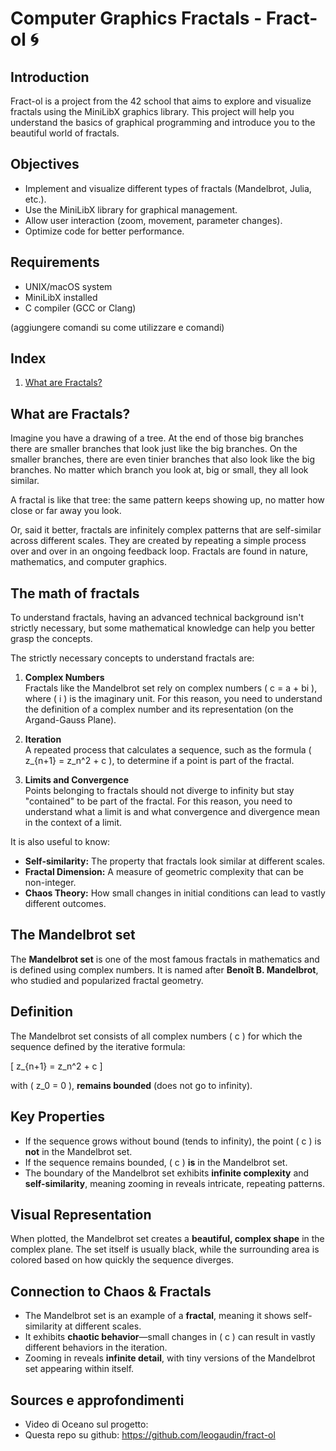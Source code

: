 # Computer Graphics Fractals - Fract-ol 🌀

## Introduction
Fract-ol is a project from the 42 school that aims to explore and visualize fractals using the MiniLibX graphics library. This project will help you understand the basics of graphical programming and introduce you to the beautiful world of fractals.

## Objectives
- Implement and visualize different types of fractals (Mandelbrot, Julia, etc.).
- Use the MiniLibX library for graphical management.
- Allow user interaction (zoom, movement, parameter changes).
- Optimize code for better performance.

## Requirements
- UNIX/macOS system
- MiniLibX installed
- C compiler (GCC or Clang)

(aggiungere comandi su come utilizzare e comandi)

## Index
1) [What are Fractals?](#what-are-fractals)

## What are Fractals?
Imagine you have a drawing of a tree. At the end of those big branches there are smaller branches that look just like the big branches. On the smaller branches, there are even tinier branches that also look like the big branches. No matter which branch you look at, big or small, they all look similar.

A fractal is like that tree: the same pattern keeps showing up, no matter how close or far away you look.

Or, said it better, fractals are infinitely complex patterns that are self-similar across different scales. They are created by repeating a simple process over and over in an ongoing feedback loop. Fractals are found in nature, mathematics, and computer graphics.

## The math of fractals

To understand fractals, having an advanced technical background isn't strictly necessary, but some mathematical knowledge can help you better grasp the concepts. 

The strictly necessary concepts to understand fractals are:

1. **Complex Numbers**  
   Fractals like the Mandelbrot set rely on complex numbers \( c = a + bi \), where \( i \) is the imaginary unit. For this reason, you need to understand the definition of a complex number and its representation (on the Argand-Gauss Plane).

2. **Iteration**  
   A repeated process that calculates a sequence, such as the formula \( z_{n+1} = z_n^2 + c \), to determine if a point is part of the fractal.

4. **Limits and Convergence**  
   Points belonging to fractals should not diverge to infinity but stay "contained" to be part of the fractal. For this reason, you need to understand what a limit is and what convergence and divergence mean in the context of a limit.

 It is also useful to know:
  - **Self-similarity:** The property that fractals look similar at different scales.
  - **Fractal Dimension:** A measure of geometric complexity that can be non-integer.
  - **Chaos Theory:** How small changes in initial conditions can lead to vastly different outcomes.

## The Mandelbrot set

The **Mandelbrot set** is one of the most famous fractals in mathematics and is defined using complex numbers. It is named after **Benoît B. Mandelbrot**, who studied and popularized fractal geometry.

## **Definition**
The Mandelbrot set consists of all complex numbers \( c \) for which the sequence defined by the iterative formula:

\[
z_{n+1} = z_n^2 + c
\]

with \( z_0 = 0 \), **remains bounded** (does not go to infinity).

## **Key Properties**
- If the sequence grows without bound (tends to infinity), the point \( c \) is **not** in the Mandelbrot set.
- If the sequence remains bounded, \( c \) **is** in the Mandelbrot set.
- The boundary of the Mandelbrot set exhibits **infinite complexity** and **self-similarity**, meaning zooming in reveals intricate, repeating patterns.

## **Visual Representation**
When plotted, the Mandelbrot set creates a **beautiful, complex shape** in the complex plane. The set itself is usually black, while the surrounding area is colored based on how quickly the sequence diverges.

## **Connection to Chaos & Fractals**
- The Mandelbrot set is an example of a **fractal**, meaning it shows self-similarity at different scales.
- It exhibits **chaotic behavior**—small changes in \( c \) can result in vastly different behaviors in the iteration.
- Zooming in reveals **infinite detail**, with tiny versions of the Mandelbrot set appearing within itself.


## Sources e approfondimenti

- Video di Oceano sul progetto: 
- Questa repo su github: https://github.com/leogaudin/fract-ol
